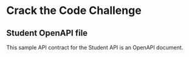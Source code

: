 # Crack the Code Challenge

## Student OpenAPI file
This sample API contract for the Student API is an OpenAPI document.

